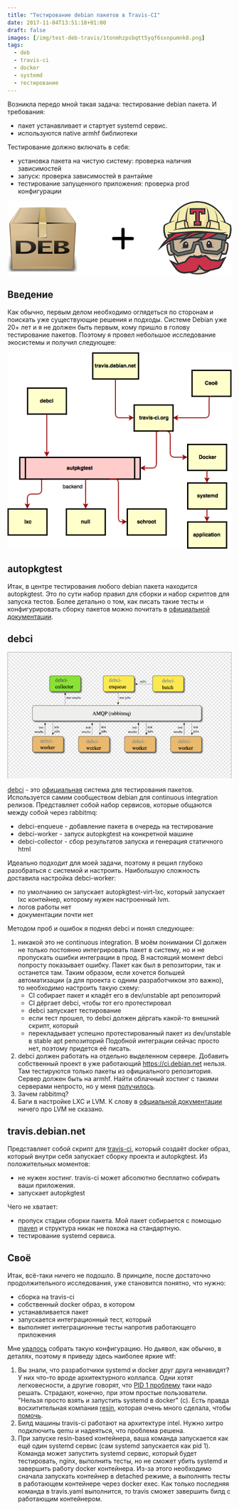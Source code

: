 ```yaml
---
title: "Тестирование debian пакетов в Travis-CI"
date: 2017-11-04T13:51:18+01:00
draft: false
images: [/img/test-deb-travis/1tonmhzpsbqtt5yqf6sxnpumnk8.png]
tags:
  - deb
  - travis-ci
  - docker
  - systemd
  - тестирование
---
```

Возникла передо мной такая задача: тестирование debian пакета. И требования:

 * пакет устанавливает и стартует systemd сервис.
 * используются native armhf библиотеки

Тестирование должно включать в себя:

- установка пакета на чистую систему: проверка наличия зависимостей
- запуск: проверка зависимостей в рантайме
- тестирование запущенного приложения: проверка prod конфигурации

![](/img/test-deb-travis/1tonmhzpsbqtt5yqf6sxnpumnk8.png)

Введение
-----------

Как обычно, первым делом необходимо оглядеться по сторонам и поискать уже существующие решения и подходы. Системе Debian уже 20+ лет и я не должен быть первым, кому пришло в голову тестирование пакетов. Поэтому я провел небольшое исследование экосистемы и получил следующее:

![](/img/test-deb-travis/rw9hiwy9lgzw4oxcgijh85_qvnw.png)

autopkgtest
-----------

Итак, в центре тестирования любого debian пакета находится autopkgtest. Это по сути набор правил для сборки и набор скриптов для запуска тестов. Более детально о том, как писать такие тесты и конфигурировать сборку пакетов можно почитать в [официальной документации](http://packaging.ubuntu.com/ru/html/auto-pkg-test.html). 

debci
-----------

![](/img/test-deb-travis/soiwyhiobqzphzpiagvplg9ryfo.png)

[debci](https://github.com/terceiro/debci)  - это [официальная](https://ci.debian.net) система для тестирования пакетов. Используется самим сообществом debian для continuous integration релизов. Представляет собой набор сервисов, которые общаются между собой через rabbitmq:

- debci-enqueue - добавление пакета в очередь на тестирование
- debci-worker - запуск autopkgtest на конкретной машине
- debci-collector - сбор результатов запуска и генерация статичного html 

Идеально подходит для моей задачи, поэтому я решил глубоко разобраться с системой и настроить. Наибольшую сложность доставила настройка debci-worker:

- по умолчанию он запускает autopkgtest-virt-lxc, который запускает lxc контейнер, которому нужен настроенный lvm.
- логов работы нет
- документации почти нет

Методом проб и ошибок я поднял debci и понял следующее:

1. никакой это не continuous integration. В моём понимании CI должен не только постоянно интегрировать пакет в систему, но и не пропускать ошибки интеграции в прод. В настоящий момент debci попросту показывает ошибку. Пакет как был в репозитории, так и останется там. Таким образом, если хочется большей автоматизации (а для проекта с одним разработчиком это важно), то необходимо настроить такую схему:
	- CI собирает пакет и кладёт его в dev/unstable apt репозиторий
	- CI дёргает debci, чтобы тот его протестировал
	- debci запускает тестирование
	- если тест прошел, то debci должен дёргать какой-то внешний скрипт, который
	- перекладывает успешно протестированный пакет из dev/unstable в stable apt репозиторий
Подобной интеграции сейчас просто нет, поэтому придется её писать.
2. debci должен работать на отдельно выделенном сервере. Добавить собственный проект в уже работающий https://ci.debian.net нельзя. Там тестируются только пакеты из официального репозитория. Сервер должен быть на armhf. Найти облачный хостинг с такими серверами непросто, но у меня [получилось](https://www.scaleway.com).
3. Зачем rabbitmq? 
4. Баги в настройке LXC и LVM. К слову в [офциальной документации](https://github.com/terceiro/debci/tree/master/docs) ничего про LVM не сказано. 

travis.debian.net
-----------

Представляет собой скрипт для [travis-ci](http://travis-ci.org/), который создаёт docker образ, который внутри себя запускает сборку проекта и autopkgtest. Из положительных моментов:

- не нужен хостинг. travis-ci может абсолютно бесплатно собирать ваши приложения. 
- запускает autopkgtest

Чего не хватает:

- пропуск стадии сборки пакета. Мой пакет собирается с помощью [maven](https://github.com/dernasherbrezon/deb-maven-plugin) и структура никак не похожа на стандартную.
- тестирование systemd сервиса.

Своё
-----------

Итак, всё-таки ничего не подошло. В принципе, после достаточно продолжительного исследования, уже становится понятно, что нужно:

- сборка на travis-ci
- собственный docker образ, в котором
- устанавливается пакет
- запускается интеграционный тест, который
- выполняет интеграционные тесты напротив работающего приложения

Мне [удалось](https://travis-ci.org/dernasherbrezon/r2cloud/builds/296993677) собрать такую конфигурацию. Но дьявол, как обычно, в деталях, поэтому я приведу здесь наиболее яркие wtf:

 1. Вы знали, что разработчики systemd и docker друг друга ненавидят? У них что-то вроде архитектурного коллапса. Одни хотят легковесности, а другие говорят, что [PID 1 проблему](https://blog.phusion.nl/2015/01/20/docker-and-the-pid-1-zombie-reaping-problem/) таки надо решать. Страдают, конечно, при этом простые пользователи. "Нельзя просто взять и запустить systemd в docker" (c). Есть правда восхитительная компания [resin](https://resin.io), которая очень много сделала, чтобы [помочь](https://docs.resin.io/runtime/resin-base-images/).
 2. Билд машины travis-ci работают на архитектуре intel. Нужно хитро подключить qemu и надеяться, что проблема решена.
 3. При запуске resin-based контейнера, ваша команда запускается как ещё один systemd сервис (сам systemd запускается как pid 1). Команда может запустить systemd сервис, который будет тестировать, nginx, выполнить тесты, но не сможет убить systemd и завершить работу docker контейнера. Из-за этого необходимо сначала запускать контейнер в detached режиме, а выполнять тесты в работающем контейнере через docker exec. Как только последняя команда в travis.yaml выполнится, то travis сможет завершить билд с работающим контейнером.